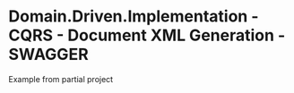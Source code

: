 # Domain.Driven.Implementation - CQRS - Document XML Generation - SWAGGER 
Example from partial project 
